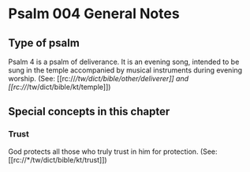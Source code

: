 # Psalm 004 General Notes
## Type of psalm

Psalm 4 is a psalm of deliverance. It is an evening song, intended to be sung in the temple accompanied by musical instruments during evening worship. (See: [[rc://*/tw/dict/bible/other/deliverer]] and [[rc://*/tw/dict/bible/kt/temple]])

## Special concepts in this chapter

### Trust
God protects all those who truly trust in him for protection. (See: [[rc://*/tw/dict/bible/kt/trust]])